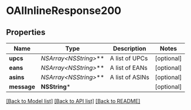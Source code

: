 # OAIInlineResponse200

## Properties
Name | Type | Description | Notes
------------ | ------------- | ------------- | -------------
**upcs** | **NSArray&lt;NSString*&gt;*** | A list of UPCs | [optional] 
**eans** | **NSArray&lt;NSString*&gt;*** | A list of EANs | [optional] 
**asins** | **NSArray&lt;NSString*&gt;*** | A list of ASINs | [optional] 
**message** | **NSString*** |  | [optional] 

[[Back to Model list]](../README.md#documentation-for-models) [[Back to API list]](../README.md#documentation-for-api-endpoints) [[Back to README]](../README.md)


